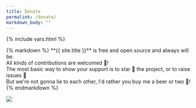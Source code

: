 ```yaml
---
title: Donate
permalink: /donate/
markdown_body: ""
---
```

{% include vars.html %}

<div class="markdown-body">{% markdown %}
**{{ site.title }}** is free and open source and always will be.<br />
All kinds of contributions are welcomed 🙌!<br />
The most basic way to show your support is to star 🌟 the project, or to raise issues 💬<br />
But we're not gonna lie to each other, I'd rather you buy me a beer or two 🍻!
{% endmarkdown %}<span></span></div>

<p>
  <a class="donate" title="Paypal Donate" target="_blank" href="https://www.paypal.com/cgi-bin/webscr?cmd=_s-xclick&hosted_button_id={{ site.paypal-button-id }}"><img src="{{ site.baseurl }}/img/paypal-donate.png" /></a>
</p>